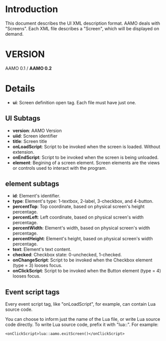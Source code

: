 # Introduction #

This document describes the UI XML description format.
AAMO deals with "Screens". Each XML file describes a "Screen", which will be displayed on demand.

# VERSION #

AAMO 0.1 / **AAMO 0.2**


# Details #

  * **ui**: Screen definition open tag. Each file must have just one.

## UI Subtags ##

  * **version**: AAMO Version
  * **uiid**: Screen identifier
  * **title**: Screen title
  * **onLoadScript**: Script to be invoked when the screen is loaded. Without  extension.
  * **onEndScript**:   Script to be invoked when the screen is being unloaded.
  * **element**: Begining of a screen element. Screen elements are the views or controls used to interact with the program.

## element subtags ##

  * **id**: Element's identifier.
  * **type**: Element's type: 1-textbox, 2-label, 3-checkbox, and 4-button.
  * **percentTop**: Top coordinate, based on physical screen's height percentage.
  * **percentLeft**: Left coordinate, based on physical screen's width percentage.
  * **percentWidth**: Element's width, based on physical screen's width percentage.
  * **percentHeight**: Element's height, based on physical screen's width percentage.
  * **text**: Element's text content.
  * **checked**: Checkbox state: 0-unchecked, 1-checked.
  * **onChangeScript**: Script to be invoked when the Checkbox element (type = 3) looses focus.
  * **onClickScript**: Script to be invoked when the Button element (type = 4) looses focus.

## Event script tags ##

Every event script tag, like "onLoadScript", for example, can contain Lua source code.

You can choose to inform just the name of the Lua file, or write Lua source code directly. To write Lua source code, prefix it with "lua::". For example:

`<onClickScript>lua::aamo.exitScreen()</onClickScript>`